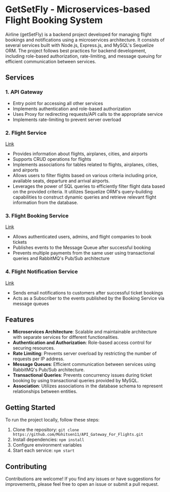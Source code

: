 # GetSetFly - Microservices-based Flight Booking System

Airline (getSetFly) is a backend project developed for managing flight bookings and notifications using a microservices architecture. It consists of several services built with Node.js, Express.js, and MySQL's Sequelize ORM. The project follows best practices for backend development, including role-based authorization, rate-limiting, and message queuing for efficient communication between services.

## Services

### 1. API Gateway

- Entry point for accessing all other services
- Implements authentication and role-based authorization
- Uses Proxy for redirecting requests/API calls to the appropriate service
- Implements rate-limiting to prevent server overload

### 2. Flight Service

[Link](https://github.com/Mohitsen11/Flights_Project)

- Provides information about flights, airplanes, cities, and airports
- Supports CRUD operations for flights
- Implements associations for tables related to flights, airplanes, cities, and airports
- Allows users to filter flights based on various criteria including price, available seats, departure and arrival airports.
- Leverages the power of SQL queries to efficiently filter flight data based on the provided criteria. It utilizes Sequelize ORM's query-building capabilities to construct dynamic queries and retrieve relevant 
  flight information from the database. 

### 3. Flight Booking Service

[Link](https://github.com/Mohitsen11/Flights_Booking_Service)

- Allows authenticated users, admins, and flight companies to book tickets
- Publishes events to the Message Queue after successful booking
- Prevents multiple payments from the same user using transactional queries and RabbitMQ's Pub/Sub architecture

### 4. Flight Notification Service

[Link](https://github.com/Mohitsen11/flight_Notification_Service)

- Sends email notifications to customers after successful ticket bookings
- Acts as a Subscriber to the events published by the Booking Service via message queues

## Features

- **Microservices Architecture**: Scalable and maintainable architecture with separate services for different functionalities.
- **Authentication and Authorization**: Role-based access control for securing resources.
- **Rate Limiting**: Prevents server overload by restricting the number of requests per IP address.
- **Message Queues**: Efficient communication between services using RabbitMQ's Pub/Sub architecture.
- **Transactional Queries**: Prevents concurrency issues during ticket booking by using transactional queries provided by MySQL.
- **Association**: Utilizes associations in the database schema to represent relationships between entities.

## Getting Started

To run the project locally, follow these steps:

1. Clone the repository: `git clone https://github.com/Mohitsen11/API_Gateway_For_Flights.git`
2. Install dependencies: `npm install`
3. Configure environment variables
4. Start each service: `npm start`

## Contributing

Contributions are welcome! If you find any issues or have suggestions for improvements, please feel free to open an issue or submit a pull request.
